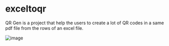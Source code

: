 # exceltoqr
QR Gen is a project that help the users to create a lot of QR codes in a same pdf file from the rows of an excel file.

![image](https://github.com/user-attachments/assets/98fa7876-8786-4ee7-aa43-d6dba08622cc)


